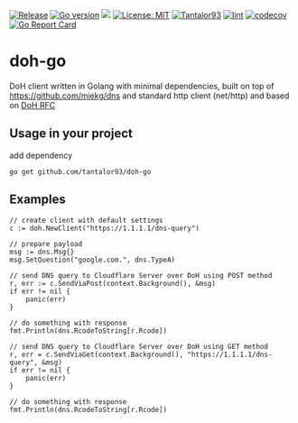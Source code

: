 [![Release](https://img.shields.io/github/release/Tantalor93/doh-go/all.svg)](https://github.com/tantalor93/doh-go/releases)
[![Go version](https://img.shields.io/github/go-mod/go-version/Tantalor93/doh-go)](https://github.com/Tantalor93/doh-go/blob/master/go.mod#L3)
[![](https://godoc.org/github.com/Tantalor93/doh-go/doh?status.svg)](https://godoc.org/github.com/tantalor93/doh-go/doh)
[![License: MIT](https://img.shields.io/badge/License-MIT-yellow.svg)](https://github.com/Tantalor93/doh-go/blob/main/LICENSE)
[![Tantalor93](https://circleci.com/gh/Tantalor93/doh-go/tree/main.svg?style=svg)](https://circleci.com/gh/Tantalor93/doh-go?branch=main)
[![lint](https://github.com/Tantalor93/doh-go/actions/workflows/lint.yml/badge.svg?branch=main)](https://github.com/Tantalor93/doh-go/actions/workflows/lint.yml)
[![codecov](https://codecov.io/gh/Tantalor93/doh-go/branch/main/graph/badge.svg?token=MC6PK2OLMK)](https://codecov.io/gh/Tantalor93/doh-go)
[![Go Report Card](https://goreportcard.com/badge/github.com/Tantalor93/doh-go)](https://goreportcard.com/report/github.com/Tantalor93/doh-go)

# doh-go
DoH client written in Golang with minimal dependencies, built on top of https://github.com/miekg/dns
and standard http client (net/http) and based on [DoH RFC](https://datatracker.ietf.org/doc/html/rfc8484#section-4.1)

## Usage in your project
add dependency
```
go get github.com/tantalor93/doh-go
```

## Examples
```
// create client with default settings
c := doh.NewClient("https://1.1.1.1/dns-query")

// prepare payload
msg := dns.Msg{}
msg.SetQuestion("google.com.", dns.TypeA)

// send DNS query to Cloudflare Server over DoH using POST method
r, err := c.SendViaPost(context.Background(), &msg)
if err != nil {
    panic(err)
}

// do something with response
fmt.Println(dns.RcodeToString[r.Rcode])

// send DNS query to Cloudflare Server over DoH using GET method
r, err = c.SendViaGet(context.Background(), "https://1.1.1.1/dns-query", &msg)
if err != nil {
    panic(err)
}

// do something with response
fmt.Println(dns.RcodeToString[r.Rcode])
```
